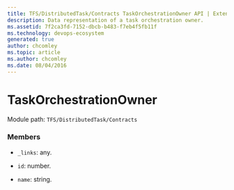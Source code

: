 ```yaml
---
title: TFS/DistributedTask/Contracts TaskOrchestrationOwner API | Extensions for Azure DevOps Services
description: Data representation of a task orchestration owner.
ms.assetid: 7f2ca3fd-7152-dbcb-b483-f7eb4f5fb11f
ms.technology: devops-ecosystem
generated: true
author: chcomley
ms.topic: article
ms.author: chcomley
ms.date: 08/04/2016
---
```


# TaskOrchestrationOwner

Module path: `TFS/DistributedTask/Contracts`

### Members

* `_links`: any.

* `id`: number.

* `name`: string.
